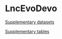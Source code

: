 # LncEvoDevo

[Supplementary datasets](http://google.com)

[Supplementary tables](ftp://pbil.univ-lyon1.fr/pub/datasets/Darbellay_LncEvoDevo/supplementary_tables)
